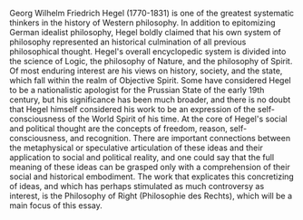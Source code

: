 Georg Wilhelm Friedrich Hegel (1770-1831) is one of the greatest systematic thinkers in the history of Western philosophy. In addition to epitomizing German idealist philosophy, Hegel boldly claimed that his own system of philosophy represented an historical culmination of all previous philosophical thought. Hegel's overall encyclopedic system is divided into the science of Logic, the philosophy of Nature, and the philosophy of Spirit. Of most enduring interest are his views on history, society, and the state, which fall within the realm of Objective Spirit. Some have considered Hegel to be a nationalistic apologist for the Prussian State of the early 19th century, but his significance has been much broader, and there is no doubt that Hegel himself considered his work to be an expression of the self-consciousness of the World Spirit of his time. At the core of Hegel's social and political thought are the concepts of freedom, reason, self-consciousness, and recognition. There are important connections between the metaphysical or speculative articulation of these ideas and their application to social and political reality, and one could say that the full meaning of these ideas can be grasped only with a comprehension of their social and historical embodiment. The work that explicates this concretizing of ideas, and which has perhaps stimulated as much controversy as interest, is the Philosophy of Right (Philosophie des Rechts), which will be a main focus of this essay.